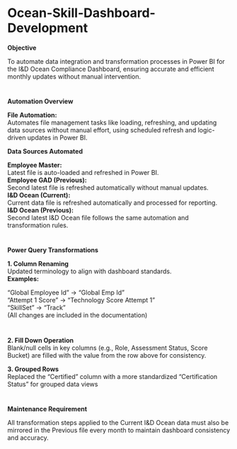 # Ocean-Skill-Dashboard-Development

**Objective**

To automate data integration and transformation processes in Power BI for the I&D Ocean Compliance Dashboard, ensuring accurate and efficient monthly updates without manual intervention.
#

**Automation Overview** <br>

**File Automation:** <br>
Automates file management tasks like loading, refreshing, and updating data sources without manual effort, using scheduled refresh and logic-driven updates in Power BI.

**Data Sources Automated** <br>

**Employee Master:** <br>
Latest file is auto-loaded and refreshed in Power BI. <br>
**Employee GAD (Previous):** <br>
Second latest file is refreshed automatically without manual updates. <br>
**I&D Ocean (Current):** <br>
Current data file is refreshed automatically and processed for reporting.<br>
**I&D Ocean (Previous):** <br>
Second latest I&D Ocean file follows the same automation and transformation rules. <br>
#
**Power Query Transformations**

**1. Column Renaming** <br>
Updated terminology to align with dashboard standards. <br>
**Examples:** <br>

“Global Employee Id” → “Global Emp Id” <br>
“Attempt 1 Score” → “Technology Score Attempt 1” <br>
“SkillSet” → “Track” <br>
 (All changes are included in the documentation)
#

**2. Fill Down Operation** <br>
Blank/null cells in key columns (e.g., Role, Assessment Status, Score Bucket) are filled with the value from the row above for consistency. <br>

**3. Grouped Rows** <br>
Replaced the “Certified” column with a more standardized “Certification Status” for grouped data views<br>

# 

**Maintenance Requirement** <br>

All transformation steps applied to the Current I&D Ocean data must also be mirrored in the Previous file every month to maintain dashboard consistency and accuracy.
